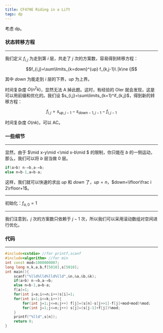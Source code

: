 ```yaml
---
title: CF479E Riding in a Lift
tags: dp
---
```


考虑 $\text{dp}$。

### 状态转移方程

---

我们定义 $f_{i,j}$ 为走到第 $i$ 层，共走了 $j$ 次的方案数，容易得到转移方程：

$$f_{i,j}=\sum\limits_{k=down}^{up} f_{k,j-1}\ [k\ne i]$$

其中 $down$ 为能走到 $i$ 层的下界，$up$ 为上界。

时间复杂度 $O(n^2k)$，显然无法 $\text{A}$ 掉此题。这时，有经验的 $\text{OIer}$ 就会发现，这是可以用前缀和优化的。我们设 $s_{i,j}=\sum\limits_{k=1}^if_{k,j}$，得到新的转移方程：

$$f_{i,j}=s_{up,j-1}-s_{down-1,j-1}-f_{i,j-1}$$

时间复杂度 $O(nk)$，可以 $\text{AC}$。

### 一些细节

---

显然，由于 $\mid x-y\mid <\mid x-b\mid $ 的限制，你只能在 $b$ 的一侧运动，那么，我们可以将 $b$ 层当做 $0$ 层。

```cpp
if(a>b) n-=b,a-=b;
else n=b-1,a=b-a;
```

这样，我们就可以快速的求出 $up$ 和 $down$ 了，$up=n$，$down=\lfloor\frac i 2\rfloor+1$。

---

初始化：$f_{a,0}=1$

---

我们注意到，$j$ 次的方案数只依赖于 $j-1$ 次，所以我们可以采用滚动数组对空间进行优化。

### 代码
---
```cpp
#include<cstdio> //for printf,scanf
#include<algorithm> //for min
int const mod=1000000007;
long long n,k,a,b,f[5010],s[5010];
int main(){
	scanf("%lld%lld%lld%lld",&n,&a,&b,&k);
	if(a>b) n-=b,a-=b;
	else n=b-1,a=b-a;
	f[a]=1;
	for(int i=a;i<=n;i++)s[i]=1;
	for(int i=1;i<=k;i++){
		for(int j=1;j<=n;j++) f[j]=(s[n]-s[j>>1]-f[j]+mod+mod)%mod;
		for(int j=1;j<=n;j++) s[j]=(s[j-1]+f[j])%mod;
	}
	printf("%lld",s[n]);
	return 0;
}

```